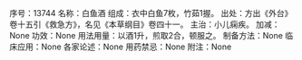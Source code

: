 序号：13744
名称：白鱼酒
组成：衣中白鱼7枚，竹茹1握。
出处：方出《外台》卷十五引《救急方》，名见《本草纲目》卷四十一。
主治：小儿痫疾。
加减：None
功效：None
用法用量：以酒1升，煎取2合，顿服之。
制备方法：None
临床应用：None
各家论述：None
用药禁忌：None
附注：None
